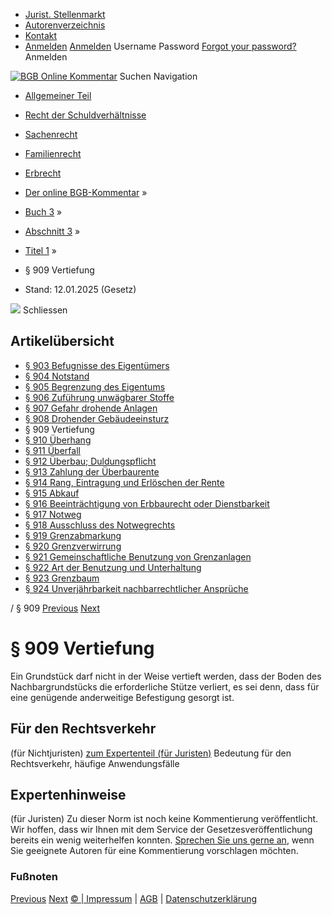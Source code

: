   * [Jurist. Stellenmarkt](https://bgb.kommentar.de/Buch-3/Abschnitt-3/Titel-1/</job-board> "Jurist. Stellenmarkt")
  * [Autorenverzeichnis](https://bgb.kommentar.de/Buch-3/Abschnitt-3/Titel-1/</Autorenverzeichnis> "Autorenverzeichnis")
  * [Kontakt](https://bgb.kommentar.de/Buch-3/Abschnitt-3/Titel-1/</Kontakt>)
  * [Anmelden](https://bgb.kommentar.de/Buch-3/Abschnitt-3/Titel-1/<#login> "show login form") [Anmelden](https://bgb.kommentar.de/Buch-3/Abschnitt-3/Titel-1/<#> "hide login form") Username Password
[Forgot your password?](https://bgb.kommentar.de/Buch-3/Abschnitt-3/Titel-1/</user/forgotpassword>) Anmelden 


[![BGB Online Kommentar](https://bgb.kommentar.de/extension/bgb/design/bgb/images/logo.png)](https://bgb.kommentar.de/Buch-3/Abschnitt-3/Titel-1/</> "BGB Online Kommentar")
Suchen
Navigation
  * [Allgemeiner Teil](https://bgb.kommentar.de/Buch-3/Abschnitt-3/Titel-1/</Buch-1>)
  * [Recht der Schuldverhältnisse](https://bgb.kommentar.de/Buch-3/Abschnitt-3/Titel-1/</Buch-2>)
  * [Sachenrecht](https://bgb.kommentar.de/Buch-3/Abschnitt-3/Titel-1/</Buch-3>)
  * [Familienrecht](https://bgb.kommentar.de/Buch-3/Abschnitt-3/Titel-1/</Buch-4>)
  * [Erbrecht](https://bgb.kommentar.de/Buch-3/Abschnitt-3/Titel-1/</Buch-5>)


  * [Der online BGB-Kommentar](https://bgb.kommentar.de/Buch-3/Abschnitt-3/Titel-1/</>) »
  * [Buch 3](https://bgb.kommentar.de/Buch-3/Abschnitt-3/Titel-1/</Buch-3>) »
  * [Abschnitt 3](https://bgb.kommentar.de/Buch-3/Abschnitt-3/Titel-1/</Buch-3/Abschnitt-3>) »
  * [Titel 1](https://bgb.kommentar.de/Buch-3/Abschnitt-3/Titel-1/</Buch-3/Abschnitt-3/Titel-1>) »
  * § 909 Vertiefung 
  * Stand: 12.01.2025 (Gesetz) 


![](https://vg01.met.vgwort.de/na/1c9909529ead4f509072c06d9081a7d5)
Schliessen 
## Artikelübersicht
  * [ § 903 Befugnisse des Eigentümers ](https://bgb.kommentar.de/Buch-3/Abschnitt-3/Titel-1/</Buch-3/Abschnitt-3/Titel-1/Befugnisse-des-Eigentuemers>)
  * [ § 904 Notstand ](https://bgb.kommentar.de/Buch-3/Abschnitt-3/Titel-1/</Buch-3/Abschnitt-3/Titel-1/Notstand>)
  * [ § 905 Begrenzung des Eigentums ](https://bgb.kommentar.de/Buch-3/Abschnitt-3/Titel-1/</Buch-3/Abschnitt-3/Titel-1/Begrenzung-des-Eigentums>)
  * [ § 906 Zuführung unwägbarer Stoffe ](https://bgb.kommentar.de/Buch-3/Abschnitt-3/Titel-1/</Buch-3/Abschnitt-3/Titel-1/Zufuehrung-unwaegbarer-Stoffe>)
  * [ § 907 Gefahr drohende Anlagen ](https://bgb.kommentar.de/Buch-3/Abschnitt-3/Titel-1/</Buch-3/Abschnitt-3/Titel-1/Gefahr-drohende-Anlagen>)
  * [ § 908 Drohender Gebäudeeinsturz ](https://bgb.kommentar.de/Buch-3/Abschnitt-3/Titel-1/</Buch-3/Abschnitt-3/Titel-1/Drohender-Gebaeudeeinsturz>)
  * § 909 Vertiefung 
  * [ § 910 Überhang ](https://bgb.kommentar.de/Buch-3/Abschnitt-3/Titel-1/</Buch-3/Abschnitt-3/Titel-1/Ueberhang>)
  * [ § 911 Überfall ](https://bgb.kommentar.de/Buch-3/Abschnitt-3/Titel-1/</Buch-3/Abschnitt-3/Titel-1/Ueberfall>)
  * [ § 912 Überbau; Duldungspflicht ](https://bgb.kommentar.de/Buch-3/Abschnitt-3/Titel-1/</Buch-3/Abschnitt-3/Titel-1/Ueberbau-Duldungspflicht>)
  * [ § 913 Zahlung der Überbaurente ](https://bgb.kommentar.de/Buch-3/Abschnitt-3/Titel-1/</Buch-3/Abschnitt-3/Titel-1/Zahlung-der-Ueberbaurente>)
  * [ § 914 Rang, Eintragung und Erlöschen der Rente ](https://bgb.kommentar.de/Buch-3/Abschnitt-3/Titel-1/</Buch-3/Abschnitt-3/Titel-1/Rang-Eintragung-und-Erloeschen-der-Rente>)
  * [ § 915 Abkauf ](https://bgb.kommentar.de/Buch-3/Abschnitt-3/Titel-1/</Buch-3/Abschnitt-3/Titel-1/Abkauf>)
  * [ § 916 Beeinträchtigung von Erbbaurecht oder Dienstbarkeit ](https://bgb.kommentar.de/Buch-3/Abschnitt-3/Titel-1/</Buch-3/Abschnitt-3/Titel-1/Beeintraechtigung-von-Erbbaurecht-oder-Dienstbarkeit>)
  * [ § 917 Notweg ](https://bgb.kommentar.de/Buch-3/Abschnitt-3/Titel-1/</Buch-3/Abschnitt-3/Titel-1/Notweg>)
  * [ § 918 Ausschluss des Notwegrechts ](https://bgb.kommentar.de/Buch-3/Abschnitt-3/Titel-1/</Buch-3/Abschnitt-3/Titel-1/Ausschluss-des-Notwegrechts>)
  * [ § 919 Grenzabmarkung ](https://bgb.kommentar.de/Buch-3/Abschnitt-3/Titel-1/</Buch-3/Abschnitt-3/Titel-1/Grenzabmarkung>)
  * [ § 920 Grenzverwirrung ](https://bgb.kommentar.de/Buch-3/Abschnitt-3/Titel-1/</Buch-3/Abschnitt-3/Titel-1/Grenzverwirrung>)
  * [ § 921 Gemeinschaftliche Benutzung von Grenzanlagen ](https://bgb.kommentar.de/Buch-3/Abschnitt-3/Titel-1/</Buch-3/Abschnitt-3/Titel-1/Gemeinschaftliche-Benutzung-von-Grenzanlagen>)
  * [ § 922 Art der Benutzung und Unterhaltung ](https://bgb.kommentar.de/Buch-3/Abschnitt-3/Titel-1/</Buch-3/Abschnitt-3/Titel-1/Art-der-Benutzung-und-Unterhaltung>)
  * [ § 923 Grenzbaum ](https://bgb.kommentar.de/Buch-3/Abschnitt-3/Titel-1/</Buch-3/Abschnitt-3/Titel-1/Grenzbaum>)
  * [ § 924 Unverjährbarkeit nachbarrechtlicher Ansprüche ](https://bgb.kommentar.de/Buch-3/Abschnitt-3/Titel-1/</Buch-3/Abschnitt-3/Titel-1/Unverjaehrbarkeit-nachbarrechtlicher-Ansprueche>)


/ § 909 
[Previous](https://bgb.kommentar.de/Buch-3/Abschnitt-3/Titel-1/</Buch-3/Abschnitt-3/Titel-1/Drohender-Gebaeudeeinsturz> "§ 908 Drohender Gebäudeeinsturz") [Next](https://bgb.kommentar.de/Buch-3/Abschnitt-3/Titel-1/</Buch-3/Abschnitt-3/Titel-1/Ueberhang> "§ 910 Überhang")
# § 909 Vertiefung
Ein Grundstück darf nicht in der Weise vertieft werden, dass der Boden des Nachbargrundstücks die erforderliche Stütze verliert, es sei denn, dass für eine genügende anderweitige Befestigung gesorgt ist.
## Für den Rechtsverkehr 
(für Nichtjuristen)
[zum Expertenteil (für Juristen)](https://bgb.kommentar.de/Buch-3/Abschnitt-3/Titel-1/<#expertenhinweise>)
Bedeutung für den Rechtsverkehr, häufige Anwendungsfälle
## Expertenhinweise
(für Juristen)
Zu dieser Norm ist noch keine Kommentierung veröffentlicht. Wir hoffen, dass wir Ihnen mit dem Service der Gesetzesveröffentlichung bereits ein wenig weiterhelfen konnten. [Sprechen Sie uns gerne an](https://bgb.kommentar.de/Buch-3/Abschnitt-3/Titel-1/</Kontakt>), wenn Sie geeignete Autoren für eine Kommentierung vorschlagen möchten. 
### Fußnoten
[Previous](https://bgb.kommentar.de/Buch-3/Abschnitt-3/Titel-1/</Buch-3/Abschnitt-3/Titel-1/Drohender-Gebaeudeeinsturz> "§ 908 Drohender Gebäudeeinsturz") [Next](https://bgb.kommentar.de/Buch-3/Abschnitt-3/Titel-1/</Buch-3/Abschnitt-3/Titel-1/Ueberhang> "§ 910 Überhang")
[© | Impressum](https://bgb.kommentar.de/Buch-3/Abschnitt-3/Titel-1/</Kontakt>) | [AGB](https://bgb.kommentar.de/Buch-3/Abschnitt-3/Titel-1/</AGB>) | [Datenschutzerklärung](https://bgb.kommentar.de/Buch-3/Abschnitt-3/Titel-1/</Datenschutzerklaerung-fuer-Leser>)
